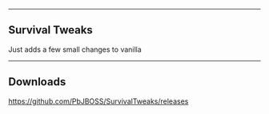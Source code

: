 -------------------------------------------
Survival Tweaks
-------------------------------------------

Just adds a few small changes to vanilla

-------------------------------------------
Downloads
-------------------------------------------
https://github.com/PbJBOSS/SurvivalTweaks/releases
